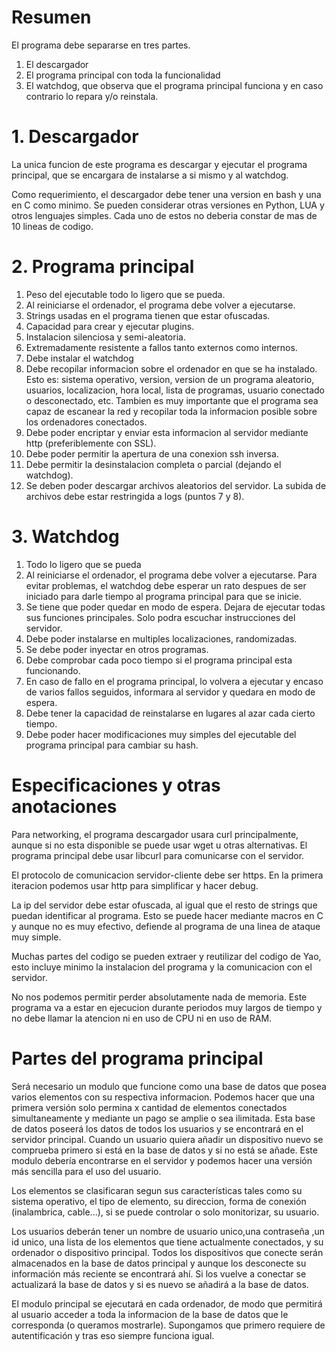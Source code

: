 # Resumen
El programa debe separarse en tres partes.
1. El descargador
2. El programa principal con toda la funcionalidad
3. El watchdog, que observa que el programa principal funciona y en caso contrario lo repara y/o reinstala.

# 1. Descargador

La unica funcion de este programa es descargar y ejecutar el programa principal, que se encargara de instalarse a si mismo y al watchdog.

Como requerimiento, el descargador debe tener una version en bash y una en C como minimo. Se pueden considerar otras versiones en Python, LUA y otros lenguajes simples. Cada uno de estos no deberia constar de mas de 10 lineas de codigo.

# 2. Programa principal

1. Peso del ejecutable todo lo ligero que se pueda.
2. Al reiniciarse el ordenador, el programa debe volver a ejecutarse.
3. Strings usadas en el programa tienen que estar ofuscadas.
4. Capacidad para crear y ejecutar plugins.
5. Instalacion silenciosa y semi-aleatoria.
6. Extremadamente resistente a fallos tanto externos como internos.
7. Debe instalar el watchdog
8. Debe recopilar informacion sobre el ordenador en que se ha instalado. Esto es: sistema operativo, version, version de un programa aleatorio, usuarios, localizacion, hora local, lista de programas, usuario conectado o desconectado, etc. Tambien es muy importante que el programa sea capaz de escanear la red y recopilar toda la informacion posible sobre los ordenadores conectados. 
9. Debe poder encriptar y enviar esta informacion al servidor mediante http (preferiblemente con SSL).
10. Debe poder permitir la apertura de una conexion ssh inversa.
11. Debe permitir la desinstalacion completa o parcial (dejando el watchdog).
12. Se deben poder descargar archivos aleatorios del servidor. La subida de archivos debe estar restringida a logs (puntos 7 y 8).

# 3. Watchdog

1. Todo lo ligero que se pueda
2. Al reiniciarse el ordenador, el programa debe volver a ejecutarse. Para evitar problemas, el watchdog debe esperar un rato despues de ser iniciado para darle tiempo al programa principal para que se inicie.
3. Se tiene que poder quedar en modo de espera. Dejara de ejecutar todas sus funciones principales. Solo podra escuchar instrucciones del servidor.
4. Debe poder instalarse en multiples localizaciones, randomizadas.
5. Se debe poder inyectar en otros programas.
6. Debe comprobar cada poco tiempo si el programa principal esta funcionando.
7. En caso de fallo en el programa principal, lo volvera a ejecutar y encaso de varios fallos seguidos, informara al servidor y quedara en modo de espera.
8. Debe tener la capacidad de reinstalarse en lugares al azar cada cierto tiempo.
9. Debe poder hacer modificaciones muy simples del ejecutable del programa principal para cambiar su hash.

# Especificaciones y otras anotaciones

Para networking, el programa descargador usara curl principalmente, aunque si no esta disponible se puede usar wget u otras alternativas. El programa principal debe usar libcurl para comunicarse con el servidor.

El protocolo de comunicacion servidor-cliente debe ser https. En la primera iteracion podemos usar http para simplificar y hacer debug.

La ip del servidor debe estar ofuscada, al igual que el resto de strings que puedan identificar al programa. Esto se puede hacer mediante macros en C y aunque no es muy efectivo, defiende al programa de una linea de ataque muy simple.

Muchas partes del codigo se pueden extraer y reutilizar del codigo de Yao, esto incluye minimo la instalacion del programa y la comunicacion con el servidor.

No nos podemos permitir perder absolutamente nada de memoria. Este programa va a estar en ejecucion durante periodos muy largos de tiempo y no debe llamar la atencion ni en uso de CPU ni en uso de RAM.

# Partes del programa principal

Será necesario un modulo que funcione como una base de datos que posea varios elementos con su respectiva informacion. Podemos hacer que una primera versión solo permina x cantidad de elementos conectados simultaneamente y mediante un pago se amplie o sea ilimitada. Esta base de datos poseerá los datos de todos los usuarios y se encontrará en el servidor principal. Cuando un usuario quiera añadir un dispositivo nuevo se comprueba primero si está en la base de datos y si no está se añade. Este modulo debería encontrarse en el servidor y podemos hacer una versión más sencilla para el uso del usuario.

Los elementos se clasificaran segun sus características tales como su sistema operativo, el tipo de elemento, su direccion, forma de conexión (inalambrica, cable...), si se puede controlar o solo monitorizar, su usuario.

Los usuarios deberán tener un nombre de usuario unico,una contraseña ,un id unico, una lista de los elementos que tiene actualmente conectados, y su ordenador o dispositivo principal. Todos los dispositivos que conecte serán almacenados en la base de datos principal y aunque los desconecte su información más reciente se encontrará ahí. Si los vuelve a conectar se actualizará la base de datos y si es nuevo se añadirá a la base de datos.

El modulo principal se ejecutará en cada ordenador, de modo que permitirá al usuario acceder a toda la informacion de la base de datos que le corresponda (o queramos mostrarle). Supongamos que primero requiere de autentificación y tras eso siempre funciona igual.


